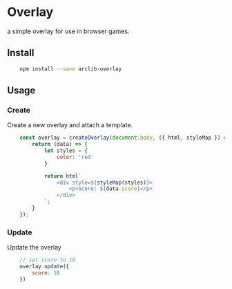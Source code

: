 # Overlay
a simple overlay for use in browser games.

## Install
```sh
    npm install --save arclib-overlay
```

## Usage

### Create
Create a new overlay and attach a template.
```js
    const overlay = createOverlay(document.body, ({ html, styleMap }) => {
        return (data) => {
            let styles = {
                color: 'red'
            }

            return html`
                <div style=${styleMap(styles)}>
                    <p>Score: ${data.score}</p>
                </div>
            `;
        }
    });
```

### Update
Update the overlay
```js
    // set score to 10
    overlay.update({
        score: 10
    })
```

### 